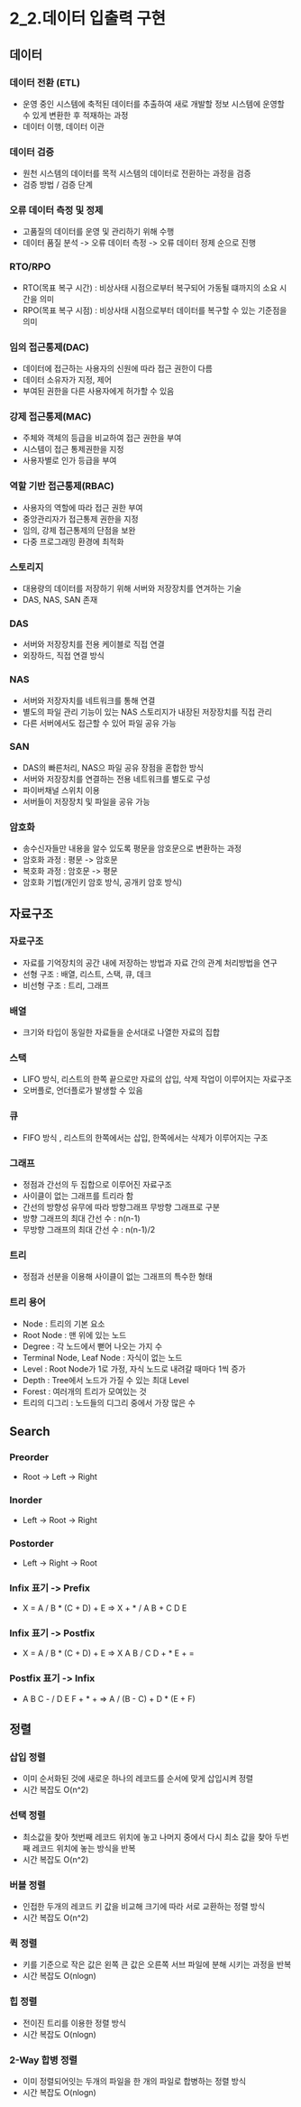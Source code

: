 # 2_2.데이터 입출력 구현
## 데이터
### 데이터 전환 (ETL)
- 운영 중인 시스템에 축적된 데이터를 추출하여 새로 개발할 정보 시스템에 운영할 수 있게 변환한 후 적재하는 과정
- 데이터 이행, 데이터 이관

### 데이터 검증
- 원천 시스템의 데이터를 목적 시스템의 데이터로 전환하는 과정을 검증
- 검증 방법 / 검증 단계

### 오류 데이터 측정 및 정제
- 고품질의 데이터를 운영 및 관리하기 위해 수행
- 데이터 품질 분석 -> 오류 데이터 측정 -> 오류 데이터 정제 순으로 진행

### RTO/RPO
- RTO(목표 복구 시간) : 비상사태 시점으로부터 복구되어 가동될 떄까지의 소요 시간을 의미
- RPO(목표 복구 시점) : 비상사태 시점으로부터 데이터를 복구할 수 있는 기준점을 의미

### 임의 접근통제(DAC)
- 데이터에 접근하는 사용자의 신원에 따라 접근 권한이 다름
- 데이터 소유자가 지정, 제어
- 부여된 권한을 다른 사용자에게 허가할 수 있음

### 강제 접근통제(MAC)
- 주체와 객체의 등급을 비교하여 접근 권한을 부여
- 시스템이 접근 통제권한을 지정
- 사용자별로 인가 등급을 부여

### 역할 기반 접근통제(RBAC)
- 사용자의 역할에 따라 접근 권한 부여
- 중앙관리자가 접근통제 권한을 지정
- 임의, 강제 접근통제의 단점을 보완
- 다중 프로그래밍 환경에 최적화

### 스토리지
- 대용량의 데이터를 저장하기 위해 서버와 저장장치를 연겨하는 기술
- DAS, NAS, SAN 존재

### DAS
- 서버와 저장장치를 전용 케이블로 직접 연결
- 외장하드, 직접 연결 방식

### NAS
- 서버와 저장자치를 네트워크를 통해 연결
- 별도의 파일 관리 기능이 있는 NAS 스토리지가 내장된 저장장치를 직접 관리
- 다른 서버에서도 접근할 수 있어 파일 공유 가능

### SAN
- DAS의 빠른처리, NAS으 파일 공유 장점을 혼합한 방식
- 서버와 저장장치를 연결하는 전용 네트워크를 별도로 구성
- 파이버채널 스위치 이용
- 서버들이 저장장치 및 파일을 공유 가능

### 암호화
- 송수신자들만 내용을 알수 있도록 평문을 암호문으로 변환하는 과정
- 암호화 과정 : 평문 -> 암호문
- 복호화 과정 : 암호문 -> 평문
- 암호화 기법(개인키 암호 방식, 공개키 암호 방식)

## 자료구조
### 자료구조
- 자료를 기억장치의 공간 내에 저장하는 방법과 자료 간의 관계 처리방법을 연구
- 선형 구조 : 배열, 리스트, 스택, 큐, 데크
- 비선형 구조 : 트리, 그래프

### 배열
- 크기와 타입이 동일한 자료들을 순서대로 나열한 자료의 집합

### 스택
- LIFO 방식, 리스트의 한쪽 끝으로만 자료의 삽입, 삭제 작업이 이루어지는 자료구조
- 오버플로, 언더플로가 발생할 수 있음

### 큐
- FIFO 방식 , 리스트의 한쪽에서는 삽입, 한쪽에서는 삭제가 이루어지는 구조

### 그래프
- 정점과 간선의 두 집합으로 이루어진 자료구조
- 사이클이 없는 그래프를 트리라 함
- 간선의 방향성 유무에 따라 방향그래프 무방향 그래프로 구분
- 방향 그래프의 최대 간선 수 : n(n-1)
- 무방향 그래프의 최대 간선 수 : n(n-1)/2

### 트리
- 정점과 선분을 이용해 사이클이 없는 그래프의 특수한 형태

### 트리 용어
- Node : 트리의 기본 요소
- Root Node : 맨 위에 있는 노드
- Degree : 각 노드에서 뻗어 나오는 가지 수
- Terminal Node, Leaf Node : 자식이 없는 노드
- Level : Root Node가 1로 가정, 자식 노드로 내려갈 때마다 1씩 증가
- Depth : Tree에서 노드가 가질 수 있는 최대 Level
- Forest : 여러개의 트리가 모여있는 것
- 트리의 디그리 : 노드들의 디그리 중에서 가장 많은 수

## Search
### Preorder
- Root -> Left -> Right

### Inorder
- Left -> Root -> Right

### Postorder
- Left -> Right -> Root

### Infix 표기 -> Prefix
- X = A / B * (C + D) + E => X + * / A B + C D E

### Infix 표기 ->  Postfix
- X = A / B * (C + D) + E => X A B / C D + * E + =

### Postfix 표기 -> Infix
- A B C - / D E F + * + => A / (B - C) + D * (E + F)

## 정렬
### 삽입 정렬
- 이미 순서화된 것에 새로운 하나의 레코드를 순서에 맞게 삽입시켜 정렬
- 시간 복잡도 O(n^2)

### 선택 정렬
- 최소값을 찾아 첫번째 레코드 위치에 놓고 나머지 중에서 다시 최소 값을 찾아 두번 째 레코드 위치에 놓는 방식을 반복
- 시간 복잡도 O(n^2)

### 버블 정렬
- 인접한 두개의 레코드 키 값을 비교해 크기에 따라 서로 교환하는 정렬 방식
- 시간 복잡도 O(n^2)

### 퀵 정렬
- 키를 기준으로 작은 값은 왼쪽 큰 값은 오른쪽 서브 파일에 분해 시키는 과정을 반복
- 시간 복잡도 O(nlogn)

### 힙 정렬
- 전이진 트리를 이용한 정렬 방식
- 시간 복잡도 O(nlogn)

### 2-Way 합병 정렬
- 이미 정렬되어잇는 두개의 파일을 한 개의 파일로 합병하는 정렬 방식
- 시간 복잡도 O(nlogn)